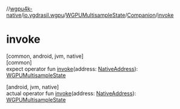 //[wgpu4k-native](../../../../index.md)/[io.ygdrasil.wgpu](../../index.md)/[WGPUMultisampleState](../index.md)/[Companion](index.md)/[invoke](invoke.md)

# invoke

[common, android, jvm, native]\
[common]\
expect operator fun [invoke](invoke.md)(address: [NativeAddress](../../../ffi/-native-address/index.md)): [WGPUMultisampleState](../index.md)

[android, jvm, native]\
actual operator fun [invoke](invoke.md)(address: [NativeAddress](../../../ffi/-native-address/index.md)): [WGPUMultisampleState](../index.md)